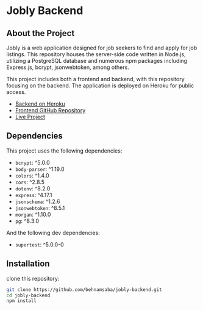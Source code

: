 # Jobly Backend

## About the Project

Jobly is a web application designed for job seekers to find and apply for job listings. This repository houses the server-side code written in Node.js, utilizing a PostgreSQL database and numerous npm packages including Express.js, bcrypt, jsonwebtoken, among others.

This project includes both a frontend and backend, with this repository focusing on the backend. The application is deployed on Heroku for public access.

- [Backend on Heroku](https://jobly-backend.herokuapp.com/)
- [Frontend GitHub Repository](https://github.com/behnamsaba/jobly-frontend)
- [Live Project](http://equal-frog.surge.sh)

## Dependencies
This project uses the following dependencies:

- `bcrypt`: ^5.0.0
- `body-parser`: ^1.19.0
- `colors`: ^1.4.0
- `cors`: ^2.8.5
- `dotenv`: ^8.2.0
- `express`: ^4.17.1
- `jsonschema`: ^1.2.6
- `jsonwebtoken`: ^8.5.1
- `morgan`: ^1.10.0
- `pg`: ^8.3.0

And the following dev dependencies:

- `supertest`: ^5.0.0-0


## Installation

clone this repository:

```bash
git clone https://github.com/behnamsaba/jobly-backend.git
cd jobly-backend
npm install

